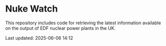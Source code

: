 # Nuke Watch

This repository includes code for retrieving the latest information available on the output of EDF nuclear power plants in the UK.

Last updated: 2025-06-06 14:12
